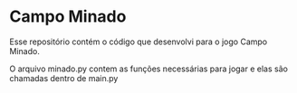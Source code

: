 # Campo Minado

Esse repositório contém o código que desenvolvi para o jogo Campo Minado.

O arquivo minado.py contem as funções necessárias para jogar e elas são chamadas dentro de main.py

